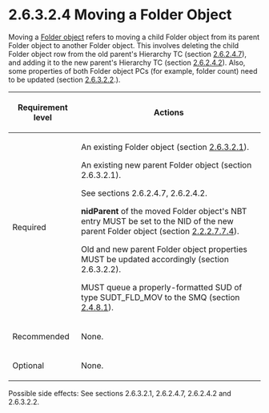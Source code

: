 <html dir="LTR" xmlns:mshelp="http://msdn.microsoft.com/mshelp" xmlns:ddue="http://ddue.schemas.microsoft.com/authoring/2003/5" xmlns:xlink="http://www.w3.org/1999/xlink" xmlns:tool="http://www.microsoft.com/tooltip">
    <head>
        <meta http-equiv="Content-Type" content="text/html; CHARSET=utf-8"></meta>
        <meta name="save" content="history"></meta>
        <title>2.6.3.2.4 Moving a Folder Object</title>
        <xml>
            <mshelp:toctitle title="2.6.3.2.4 Moving a Folder Object"></mshelp:toctitle>
            <mshelp:rltitle title="[MS-PST]: Moving a Folder Object"></mshelp:rltitle>
            <mshelp:keyword index="A" term="f2c7a242-547e-4a2a-9008-c305e0cb3ee9"></mshelp:keyword>
            <mshelp:attr name="DCSext.ContentType" value="open specification"></mshelp:attr>
            <mshelp:attr name="AssetID" value="f2c7a242-547e-4a2a-9008-c305e0cb3ee9"></mshelp:attr>
            <mshelp:attr name="TopicType" value="kbRef"></mshelp:attr>
            <mshelp:attr name="DCSext.Title" value="[MS-PST]: Moving a Folder Object" />
        </xml>
    </head>
    <body>
        <div id="header">
            <h1 class="heading">2.6.3.2.4 Moving a Folder Object</h1>
        </div>
        <div id="mainSection">
            <div id="mainBody">
                <div id="allHistory" class="saveHistory"></div>
                <div id="sectionSection0" class="section" name="collapseableSection">
                    

<p>Moving a <a href="08220cc9-69b1-4072-a2e7-2a0ff201d505.html#gt_0682daa7-c1b8-419b-8a32-6048833d0b72">Folder
object</a> refers to moving a child Folder object from its parent Folder object
to another Folder object. This involves deleting the child Folder object row
from the old parent's Hierarchy TC (section <a href="5a0450b5-61c3-4bb0-9837-fd14a00040d2.md">2.6.2.4.7</a>), and adding it
to the new parent's Hierarchy TC (section <a href="1a94f596-d840-4f66-824e-af1024fb6944.md">2.6.2.4.2</a>). Also, some
properties of both Folder object PCs (for example, folder count) need to be
updated (section <a href="d17234d1-4de9-436e-a412-186b42dd1a8b.md">2.6.3.2.2</a>.).</p>

<table>
 <thead>
  <tr>
   <th>
   <p>Requirement level</p>
   </th>
   <th>
   <p>Actions</p>
   </th>
  </tr>
 </thead>
 <tr>
  <td>
  <p>Required</p>
  </td>
  <td>
  <p>An existing Folder object (section <a href="a5c8bcf8-706d-4db2-afc4-1f5cb239dc63.md">2.6.3.2.1</a>).</p>
  <p>An existing new parent Folder object (section
  2.6.3.2.1).</p>
  <p>See sections 2.6.2.4.7, 2.6.2.4.2.</p>
  <p><b>nidParent</b> of the moved Folder object's NBT
  entry MUST be set to the NID of the new parent Folder object (section <a href="28fb2116-0998-4485-9844-9711b95603ba.md">2.2.2.7.7.4</a>).</p>
  <p>Old and new parent Folder object properties MUST be
  updated accordingly (section 2.6.3.2.2).</p>
  <p>MUST queue a properly-formatted SUD of type
  SUDT_FLD_MOV to the SMQ (section <a href="feced5b5-714b-47e1-8ca0-a8aae53c2fe4.md">2.4.8.1</a>).</p>
  </td>
 </tr>
 <tr>
  <td>
  <p>Recommended</p>
  </td>
  <td>
  <p>None.</p>
  </td>
 </tr>
 <tr>
  <td>
  <p>Optional</p>
  </td>
  <td>
  <p>None.</p>
  </td>
 </tr>
</table>

<p>Possible side effects: See sections 2.6.3.2.1, 2.6.2.4.7,
2.6.2.4.2 and 2.6.3.2.2.</p>
                </div>
            </div>
        </div>
    </body>
</html>